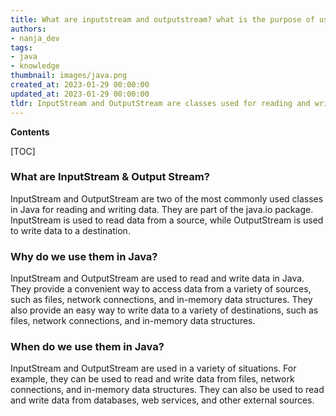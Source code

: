```yaml
---
title: What are inputstream and outputstream? what is the purpose of using them and in what situations?
authors:
- nanja_dev
tags:
- java
- knowledge
thumbnail: images/java.png
created_at: 2023-01-29 00:00:00
updated_at: 2023-01-29 00:00:00
tldr: InputStream and OutputStream are classes used for reading and writing data in Java, respectively, and are used for reading and writing data from/to streams.
---
```


**Contents**

[TOC]

### What are InputStream & Output Stream?
InputStream and OutputStream are two of the most commonly used classes in Java for reading and writing data. They are part of the java.io package. InputStream is used to read data from a source, while OutputStream is used to write data to a destination.

### Why do we use them in Java?
InputStream and OutputStream are used to read and write data in Java. They provide a convenient way to access data from a variety of sources, such as files, network connections, and in-memory data structures. They also provide an easy way to write data to a variety of destinations, such as files, network connections, and in-memory data structures.

### When do we use them in Java?
InputStream and OutputStream are used in a variety of situations. For example, they can be used to read and write data from files, network connections, and in-memory data structures. They can also be used to read and write data from databases, web services, and other external sources.
